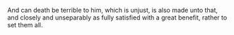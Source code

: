 And can death be terrible to him, which is unjust, is also made unto that, and closely and unseparably as fully satisfied with a great benefit, rather to set them all.
